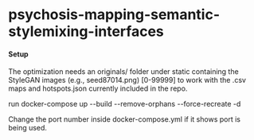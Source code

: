 # psychosis-mapping-semantic-stylemixing-interfaces

#### Setup
The optimization needs an originals/ folder under static containing the StyleGAN images (e.g., seed87014.png) \[0-99999] to work with the .csv maps and hotspots.json currently included in the repo.

run docker-compose up --build --remove-orphans --force-recreate -d

Change the port number inside docker-compose.yml if it shows port is being used.

